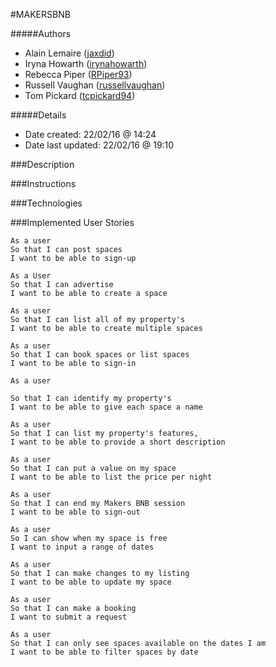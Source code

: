 #MAKERSBNB

#####Authors
- Alain Lemaire ([jaxdid](https://github.com/jaxdid))
- Iryna Howarth ([irynahowarth](https://github.com/irynahowarth))
- Rebecca Piper ([RPiper93](https://github.com/RPiper93))
- Russell Vaughan ([russellvaughan](https://github.com/russellvaughan))
- Tom Pickard ([tcpickard94](https://github.com/tcpickard94))

#####Details
- Date created: 22/02/16 @ 14:24
- Date last updated: 22/02/16 @ 19:10

###Description

###Instructions

###Technologies

###Implemented User Stories
```
As a user
So that I can post spaces
I want to be able to sign-up
```

```
As a User
So that I can advertise
I want to be able to create a space
```

```
As a user
So that I can list all of my property's
I want to be able to create multiple spaces
```

```
As a user
So that I can book spaces or list spaces
I want to be able to sign-in
```

```
As a user

So that I can identify my property's
I want to be able to give each space a name
```

```
As a user
So that I can list my property's features,
I want to be able to provide a short description
```

```
As a user
So that I can put a value on my space
I want to be able to list the price per night
```

```
As a user
So that I can end my Makers BNB session
I want to be able to sign-out
```

```
As a user
So I can show when my space is free
I want to input a range of dates
```

```
As a user
So that I can make changes to my listing
I want to be able to update my space
```

```
As a user
So that I can make a booking
I want to submit a request
```

```
As a user
So that I can only see spaces available on the dates I am
I want to be able to filter spaces by date
```

